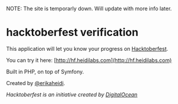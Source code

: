 NOTE: The site is temporarly down. Will update with more info later.

hacktoberfest verification
==========================

This application will let you know your progress on [Hacktoberfest](http://hacktoberfest.digitalocean.com).

You can try it here: [http://hf.heidilabs.com](http://hf.heidilabs.com)

Built in PHP, on top of Symfony.

Created by [@erikaheidi](http://twitter.com/erikaheidi).

*Hacktoberfest is an initiative created by [DigitalOcean](http://digitalocean.com)*
